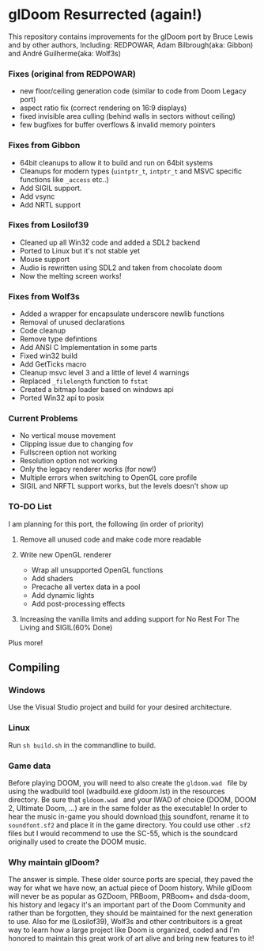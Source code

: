 # glDoom Resurrected (again!)
This repository contains improvements for the glDoom port by Bruce Lewis and by other authors, Including: REDPOWAR, Adam Bilbrough(aka: Gibbon) and André Guilherme(aka: Wolf3s)

### Fixes (original from REDPOWAR)
* new floor/ceiling generation code (similar to code from Doom Legacy port)
* aspect ratio fix (correct rendering on 16:9 displays)
* fixed invisible area culling (behind walls in sectors without ceiling)
* few bugfixes for buffer overflows & invalid memory pointers

### Fixes from Gibbon
* 64bit cleanups to allow it to build and run on 64bit systems
* Cleanups for modern types (``` uintptr_t ```, ``` intptr_t ``` and MSVC specific functions like ``` _access ``` etc..)
* Add SIGIL support.
* Add vsync
* Add NRTL support

### Fixes from Losilof39
* Cleaned up all Win32 code and added a SDL2 backend
* Ported to Linux but it's not stable yet
* Mouse support
* Audio is rewritten using SDL2 and taken from chocolate doom
* Now the melting screen works!

### Fixes from Wolf3s
* Added a wrapper for encapsulate underscore newlib functions
* Removal of unused declarations
* Code cleanup
* Remove type defintions 
* Add ANSI C Implementation in some parts
* Fixed win32 build
* Add GetTicks macro
* Cleanup msvc level 3 and a little of level 4 warnings
* Replaced `_filelength` function to `fstat`  
* Created a bitmap loader based on windows api
* Ported Win32 api to posix

### Current Problems
* No vertical mouse movement
* Clipping issue due to changing fov
* Fullscreen option not working
* Resolution option not working
* Only the legacy renderer works (for now!)
* Multiple errors when switching to OpenGL core profile
* SIGIL and NRFTL support works, but the levels doesn't show up

### TO-DO List
I am planning for this port, the following (in order of priority)

1. Remove all unused code and make code more readable
   
2. Write new OpenGL renderer
   - Wrap all unsupported OpenGL functions
   - Add shaders
   - Precache all vertex data in a pool
   - Add dynamic lights
   - Add post-processing effects
     
3. Increasing the vanilla limits and adding support for No Rest For The Living and SIGIL(60% Done)

Plus more!

## Compiling

### Windows
Use the Visual Studio project and build for your desired architecture.

### Linux
Run ``` sh build.sh ``` in the commandline to build.

### Game data
Before playing DOOM, you will need to also create the ```gldoom.wad ``` file by using the wadbuild tool (wadbuild.exe gldoom.lst) in the resources directory.
Be sure that ```gldoom.wad ``` and your IWAD of choice (DOOM, DOOM 2, Ultimate Doom, ...) are in the same folder as the executable!
In order to hear the music in-game you should download [this](https://archive.org/download/free-soundfonts-sf2-2019-04/SC-55.sf2) soundfont, rename it to ``` soundfont.sf2``` and place it in the game directory. You could use other `.sf2` files but I would recommend to use the SC-55, which is the soundcard originally used to create the DOOM music.

### Why maintain glDoom?
The answer is simple. These older source ports are special, they paved the way for what we have now, an actual piece of Doom history. While glDoom will never be as popular as GZDoom, PRBoom, PRBoom+ and dsda-doom, his history and legacy it's an important part of the Doom Community and rather than be forgotten, they should be maintained for the next generation to use. Also for me (Losilof39), Wolf3s and other contribuitors is a great way to learn how a large project like Doom is organized, coded and I'm honored to maintain this great work of art alive and bring new features to it!
